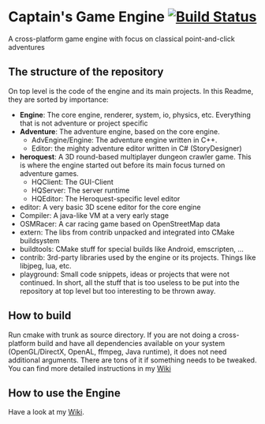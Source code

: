 # Captain's Game Engine [![Build Status](https://travis-ci.org/captain-mayhem/captainsengine.svg?branch=master)](https://travis-ci.org/captain-mayhem/captainsengine)
A cross-platform game engine with focus on classical point-and-click adventures

## The structure of the repository
On top level is the code of the engine and its main projects. In this Readme, they are sorted by importance:
* **Engine**: The core engine, renderer, system, io, physics, etc. Everything that is not adventure or project specific
* **Adventure**: The adventure engine, based on the core engine.
  * AdvEngine/Engine: The adventure engine written in C++.
  * Editor: the mighty adventure editor written in C# (StoryDesigner)
* **heroquest**: A 3D round-based multiplayer dungeon crawler game. This is where the engine started out before its main focus turned on adventure games.
  * HQClient: The GUI-Client
  * HQServer: The server runtime
  * HQEditor: The Heroquest-specific level editor
* editor: A very basic 3D scene editor for the core engine
* Compiler: A java-like VM at a very early stage
* OSMRacer: A car racing game based on OpenStreetMap data
* extern: The libs from contrib unpacked and integrated into CMake buildsystem
* buildtools: CMake stuff for special builds like Android, emscripten, ...
* contrib: 3rd-party libraries used by the engine or its projects. Things like libjpeg, lua, etc.
* playground: Small code snippets, ideas or projects that were not continued. In short, all the stuff that is too useless to be put into the repository at top level but too interesting to be thrown away.

## How to build
Run cmake with trunk as source directory. If you are not doing a cross-platform build and have all dependencies available on your system (OpenGL/DirectX, OpenAL, ffmpeg, Java runtime), it does not need additional arguments. There are tons of it if something needs to be tweaked.
You can find more detailed instructions in my [Wiki](http://wiki.captain-online.de)

## How to use the Engine
Have a look at my [Wiki](http://wiki.captain-online.de).

